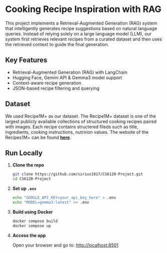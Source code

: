 # Cooking Recipe Inspiration with RAG
This project implements a Retrieval-Augmented Generation (RAG) system that intelligently generates recipe suggestions based on natural language queries. Instead of relying solely on a large language model (LLM), our system first retrieves relevant recipes from a curated dataset and then uses the retrieved context to guide the final generation.

## Key Features
- Retrieval-Augmented Generation (RAG) with LangChain
- Hugging Face, Gemini API & Gemma3 model support
- Context-aware recipe generation
- JSON-based recipe filtering and querying

## Dataset 
We used Recipe1M+ as our dataset. The Recipe1M+ dataset is one of the largest publicly available collections of structured cooking recipes paired with images. Each recipe contains structered fileds such as title, ingredients, cooking instructions, nutririon values. 
The website of the Recipes1M+ can be found [**here**](https://im2recipe.csail.mit.edu/).


## Run Locally

1. **Clone the repo**
    ```bash
    git clone https://github.com/sirius1017/CS6120-Project.git
    cd CS6120-Project
    ```

2. **Set up `.env`**
    ```bash
    echo "GOOGLE_API_KEY=your_api_key_here" > .env
    echo "MODEL=gemma3:latest" >> .env
    ```

3. **Build using Docker**
    ```bash
    docker compose build
    docker compose up
    ```

4. **Access the app**

    Open your browser and go to: [http://localhost:8501](http://localhost:8501)

